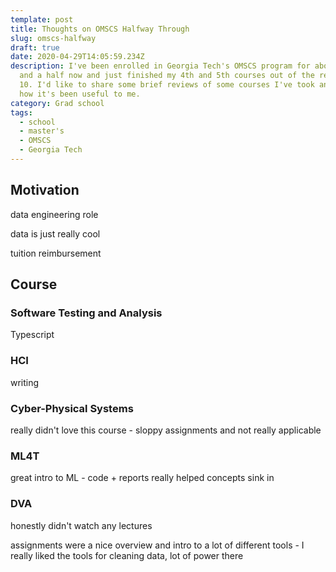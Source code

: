 ```yaml
---
template: post
title: Thoughts on OMSCS Halfway Through
slug: omscs-halfway
draft: true
date: 2020-04-29T14:05:59.234Z
description: I've been enrolled in Georgia Tech's OMSCS program for about a year
  and a half now and just finished my 4th and 5th courses out of the required
  10. I'd like to share some brief reviews of some courses I've took and share
  how it's been useful to me.
category: Grad school
tags:
  - school
  - master's
  - OMSCS
  - Georgia Tech
---
```

## Motivation

data engineering role

data is just really cool

tuition reimbursement

## Course

### Software Testing and Analysis

Typescript

### HCI

writing

### Cyber-Physical Systems

really didn't love this course - sloppy assignments and not really applicable

### ML4T

great intro to ML - code + reports really helped concepts sink in

### DVA

honestly didn't watch any lectures

assignments were a nice overview and intro to a lot of different tools - I really liked the tools for cleaning data, lot of power there